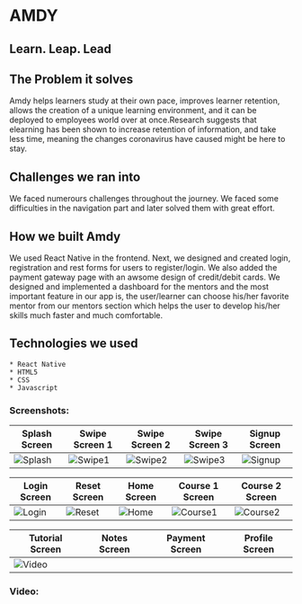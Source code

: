 # AMDY
## Learn. Leap. Lead
## The Problem it solves
Amdy helps learners study at their own pace, improves learner retention, allows the creation of a unique learning environment, and it can be deployed to employees world over at once.Research suggests that elearning has been shown to increase retention of information, and take less time, meaning the changes coronavirus have caused might be here to stay.

## Challenges we ran into
We faced numerours challenges throughout the journey. We faced some difficulties in the navigation part and later solved them with great effort.

## How we built Amdy
We used React Native in the frontend. Next, we designed and created login, registration and rest forms for users to register/login. We also added the payment gateway page with an awsome design of credit/debit cards. We designed and implemented a dashboard for the mentors and the most important feature in our app is, the user/learner can choose his/her favorite mentor from our mentors section which helps the user to develop his/her skills much faster and much comfortable.

## Technologies we used
    * React Native
    * HTML5
    * CSS
    * Javascript
    
### Screenshots:

| Splash Screen | Swipe Screen 1 | Swipe Screen 2 | Swipe Screen 3 | Signup Screen |
| --- | --- | --- | --- | --- |
| ![Splash](https://user-images.githubusercontent.com/55031190/133919742-8288c4d3-5327-445b-8a0e-de82968f640e.png) | ![Swipe1](https://user-images.githubusercontent.com/55031190/133919737-5ceaeb39-a38d-49ce-84ad-a9d1ce6cd2b7.png) | ![Swipe2](https://user-images.githubusercontent.com/55031190/133919739-3f5ee923-e705-4830-9a20-d2fbe5ade7df.png) | ![Swipe3](https://user-images.githubusercontent.com/55031190/133919740-9847d80e-b0a2-418d-8598-fe444934dcfe.png) | ![Signup](https://user-images.githubusercontent.com/55031190/133919741-fc35019d-1e66-41be-8ee1-2aca8f70e1ab.png) |

| Login Screen | Reset Screen | Home Screen | Course 1 Screen | Course 2 Screen | 
| --- | --- | --- | --- | --- |
| ![Login](https://user-images.githubusercontent.com/55031190/133919928-41d48eb4-da1a-430a-8603-6e0a17161fc3.png) | ![Reset](https://user-images.githubusercontent.com/55031190/133919930-50b8f60a-1e1a-4a9c-90b6-9fa6eafbd996.png) |![Home](https://user-images.githubusercontent.com/55031190/133919931-e17525f2-e443-4afd-a433-9525ac3c88ee.png)  | ![Course1](https://user-images.githubusercontent.com/55031190/133919933-464ef25c-ca0a-4641-99f8-9eb0b0716750.png) | ![Course2](https://user-images.githubusercontent.com/55031190/133919917-b4b04bb2-a87d-4336-9b41-237c071a4d21.png) |

| Tutorial Screen | Notes Screen | Payment Screen | Profile Screen |
| --- | --- | --- | --- |
| ![Video](https://user-images.githubusercontent.com/55031190/133920285-c3722df2-eec7-488d-8689-0a7bacf35ddf.png) |  |  |  |

### Video:
